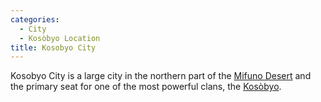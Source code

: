 ```yaml
---
categories:
  - City
  - Kosòbyo Location
title: Kosobyo City
---
```


Kosobyo City is a large city in the northern part of the [Mifuno Desert]() and the primary seat for one of the most powerful clans, the [Kosòbyo]().
